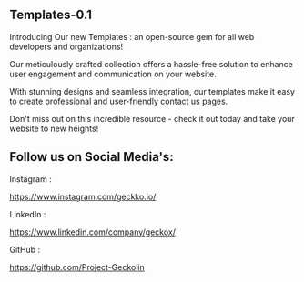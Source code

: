## Templates-0.1
Introducing Our new Templates : an open-source gem for all web developers and organizations! 

Our meticulously crafted collection offers a hassle-free solution to enhance user engagement and communication on your website.

With stunning designs and seamless integration, our templates make it easy to create professional and user-friendly contact us pages. 

Don't miss out on this incredible resource - check it out today and take your website to new heights!

## Follow us on Social Media's: 

Instagram :

https://www.instagram.com/geckko.io/

LinkedIn :

https://www.linkedin.com/company/geckox/

GitHub :

https://github.com/Project-Geckolin
